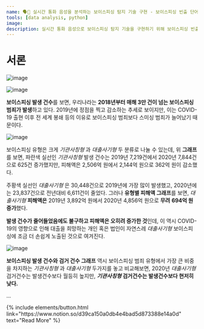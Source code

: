 ```yaml
---
name: 🗣📱 실시간 통화 음성을 분석하는 보이스피싱 탐지 기술 구현 - 보이스피싱 빈출 단어 분석
tools: [data analysis, python]
image:
description: 실시간 통화 음성으로 보이스피싱 탐지 기술을 구현하기 위해 보이스피싱 빈출 단어를 분석한 프로젝트이다.
---
```


# 서론

![image](https://user-images.githubusercontent.com/84331957/178653224-8c1a8089-7179-428c-a78c-906c0d6d9918.png)
  
![image](https://user-images.githubusercontent.com/84331957/178653263-7c318920-5d20-48d9-b31c-8484aeda15f4.png)
  
**보이스피싱 발생 건수**를 보면, 우리나라는 **2018년부터 매해 3만 건이 넘는 보이스피싱 범죄가 발생**하고 있다. 2019년에 정점을 찍고 감소하는 추세로 보이지만, 이는 COVID-19 출현 이후 전 세계 봉쇄 등의 이유로 보이스피싱 범죄보다 스미싱 범죄가 늘어났기 때문이다.
  
![image](https://user-images.githubusercontent.com/84331957/178653267-71464912-ad9e-4a45-a9c7-d1a5b29a556e.png)
  
보이스피싱 유형은 크게 *기관사칭형* 과 *대출사기형* 두 분류로 나눌 수 있는데, 위 **그래프**를 보면, 파란색 실선인 *기관사칭형* 발생 건수는 2019년 7,219건에서 2020년 7,844건으로 625건 증가했지만, 피해액은 2,506억 원에서 2,144억 원으로 362억 원이 감소했다.

주황색 실선인 *대출사기형* 은 30,448건으로 2019년에 가장 많이 발생했고, 2020년에는 23,837건으로 전년대비 6,611건이 줄었다. 그러나 **유형별 피해액 그래프**를 보면, *대출사기형* **피해액은** 2019년 3,892억 원에서 2020년 4,856억 원으로 **무려** **694억 원  증가**했다.

**발생 건수가 줄어들었음에도 불구하고 피해액은 오히려 증가한 것**인데, 이 역시 COVID-19의 영향으로 인해 대출을 희망하는 개인 혹은 법인이 자연스레 *대출사기형* 보이스피싱에 조금 더 손쉽게 노출된 것으로 여겨진다.

![image](https://user-images.githubusercontent.com/84331957/178653269-e5b47657-de3c-4aeb-bc85-3921b9d91476.png)

**보이스피싱 발생 건수와 검거 건수 그래프** 역시 보이스피싱 범죄 유형에서 가장 큰 비중을 차지하는 *기관사칭형* 과 *대출사기형* 두가지를 놓고 비교해보면, 2020년 *대출사기형* 검거건수는 발생건수보다 월등히 높지만, ***기관사칭형* 검거건수는 발생건수보다 현저히 낮다.**
  
...
  

<p class="text-center">
{% include elements/button.html link="https://www.notion.so/d39ca150a0db4e4bad5d873388e14a0d" text="Read More" %}
</p>